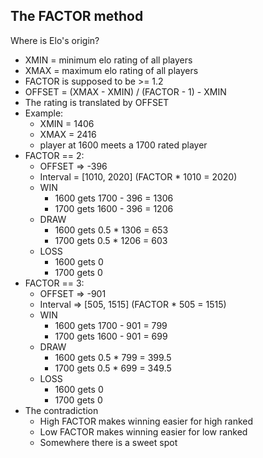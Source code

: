 ## The FACTOR method

Where is Elo's origin?  

* XMIN = minimum elo rating of all players
* XMAX = maximum elo rating of all players
* FACTOR is supposed to be >= 1.2
* OFFSET = (XMAX - XMIN) / (FACTOR - 1) - XMIN
* The rating is translated by OFFSET
* Example:
	* XMIN = 1406
	* XMAX = 2416
	* player at 1600 meets a 1700 rated player
* FACTOR == 2:
	* OFFSET => -396
	* Interval = [1010, 2020] (FACTOR * 1010 = 2020)
	* WIN
		* 1600 gets 1700 - 396 = 1306
		* 1700 gets 1600 - 396 = 1206
	* DRAW
		* 1600 gets 0.5 * 1306 = 653
		* 1700 gets 0.5 * 1206 = 603
	* LOSS 
		* 1600 gets 0
		* 1700 gets 0
* FACTOR == 3:
	* OFFSET => -901
	* Interval => [505, 1515] (FACTOR * 505 = 1515)
	* WIN
		* 1600 gets 1700 - 901 = 799
		* 1700 gets 1600 - 901 = 699
	* DRAW
		* 1600 gets 0.5 * 799 = 399.5
		* 1700 gets 0.5 * 699 = 349.5
	* LOSS 
		* 1600 gets 0
		* 1700 gets 0
* The contradiction
	* High FACTOR makes winning easier for high ranked
	* Low  FACTOR makes winning easier for low  ranked
	* Somewhere there is a sweet spot
